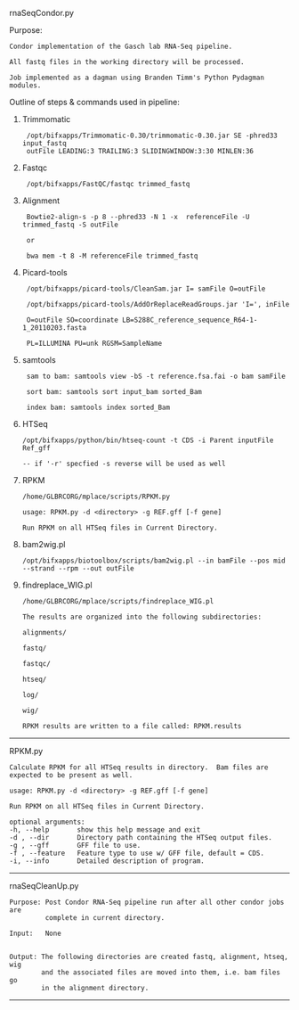 rnaSeqCondor.py
  
Purpose:

    Condor implementation of the Gasch lab RNA-Seq pipeline.

    All fastq files in the working directory will be processed.

    Job implemented as a dagman using Branden Timm's Python Pydagman modules.

Outline of steps & commands used in pipeline:

  1) Trimmomatic 

          /opt/bifxapps/Trimmomatic-0.30/trimmomatic-0.30.jar SE -phred33 input_fastq 
          outFile LEADING:3 TRAILING:3 SLIDINGWINDOW:3:30 MINLEN:36

  2) Fastqc 

          /opt/bifxapps/FastQC/fastqc trimmed_fastq

  3) Alignment 

          Bowtie2-align-s -p 8 --phred33 -N 1 -x  referenceFile -U  trimmed_fastq -S outFile
                                              
          or

          bwa mem -t 8 -M referenceFile trimmed_fastq

  4) Picard-tools 

          /opt/bifxapps/picard-tools/CleanSam.jar I= samFile O=outFile

          /opt/bifxapps/picard-tools/AddOrReplaceReadGroups.jar 'I=', inFile 

          O=outFile SO=coordinate LB=S288C_reference_sequence_R64-1-1_20110203.fasta

          PL=ILLUMINA PU=unk RGSM=SampleName

  5) samtools 

          sam to bam: samtools view -bS -t reference.fsa.fai -o bam samFile

          sort bam: samtools sort input_bam sorted_Bam 

          index bam: samtools index sorted_Bam

  6) HTSeq 

         /opt/bifxapps/python/bin/htseq-count -t CDS -i Parent inputFile Ref_gff

         -- if '-r' specfied -s reverse will be used as well

  7) RPKM 

         /home/GLBRCORG/mplace/scripts/RPKM.py
                                                                                                                                                      
         usage: RPKM.py -d <directory> -g REF.gff [-f gene] 

         Run RPKM on all HTSeq files in Current Directory.

  8) bam2wig.pl 

         /opt/bifxapps/biotoolbox/scripts/bam2wig.pl --in bamFile --pos mid --strand --rpm --out outFile

  9) findreplace_WIG.pl

         /home/GLBRCORG/mplace/scripts/findreplace_WIG.pl

         The results are organized into the following subdirectories:

         alignments/ 
                                             
         fastq/
                                                             
         fastqc/
                                                                             
         htseq/ 
                                                                                             
         log/ 
                                                                                                             
         wig/ 
                                                                                                                             
         RPKM results are written to a file called: RPKM.results

*******************************************************************************
RPKM.py

    Calculate RPKM for all HTSeq results in directory.  Bam files are 
    expected to be present as well.

    usage: RPKM.py -d <directory> -g REF.gff [-f gene]

    Run RPKM on all HTSeq files in Current Directory.

    optional arguments:
    -h, --help       show this help message and exit
    -d , --dir       Directory path containing the HTSeq output files.
    -g , --gff       GFF file to use.
    -f , --feature   Feature type to use w/ GFF file, default = CDS.
    -i, --info       Detailed description of program.
                            
******************************************************************************
rnaSeqCleanUp.py

    Purpose: Post Condor RNA-Seq pipeline run after all other condor jobs are
             complete in current directory.
                    
    Input:   None 
                              
                                                   
    Output: The following directories are created fastq, alignment, htseq, wig
            and the associated files are moved into them, i.e. bam files go 
            in the alignment directory.

******************************************************************************

